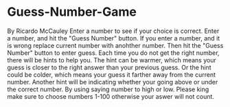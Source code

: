 # Guess-Number-Game
By Ricardo McCauley 
Enter a number to see if your choice is correct.
Enter a number, and hit the "Guess Number" button.
If you enter a number, and it is wrong replace current number with anohther number.
Then hit the "Guess Number" button to enter guess. 
Each time you do not get the right number, there will be hints to help you.
The hint can be warmer, which means your guess is closer to the right answer than your previous guess.
Or the hint could be colder, which means your guess it farther away from the  current number.
Another hint will be indicating whether your going above or under the correct number.
By using saying number to high or low. 
Please king make sure to choose numbers 1-100 otherwise your aswer will not count. 
